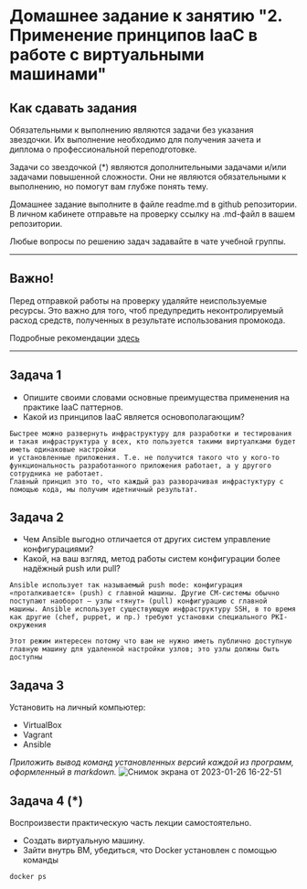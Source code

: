 
# Домашнее задание к занятию "2. Применение принципов IaaC в работе с виртуальными машинами"

## Как сдавать задания

Обязательными к выполнению являются задачи без указания звездочки. Их выполнение необходимо для получения зачета и диплома о профессиональной переподготовке.

Задачи со звездочкой (*) являются дополнительными задачами и/или задачами повышенной сложности. Они не являются обязательными к выполнению, но помогут вам глубже понять тему.

Домашнее задание выполните в файле readme.md в github репозитории. В личном кабинете отправьте на проверку ссылку на .md-файл в вашем репозитории.

Любые вопросы по решению задач задавайте в чате учебной группы.

---


## Важно!

Перед отправкой работы на проверку удаляйте неиспользуемые ресурсы.
Это важно для того, чтоб предупредить неконтролируемый расход средств, полученных в результате использования промокода.

Подробные рекомендации [здесь](https://github.com/netology-code/virt-homeworks/blob/virt-11/r/README.md)

---

## Задача 1

- Опишите своими словами основные преимущества применения на практике IaaC паттернов.
- Какой из принципов IaaC является основополагающим?
```
Быстрее можно развернуть инфраструктуру для разработки и тестирования и такая инфраструктура у всех, кто пользуется такими виртуалками будет иметь одинаковые настройки
и установленные приложения. Т.е. не получится такого что у кого-то функциональность разработанного приложения работает, а у другого сотрудника не работает.
Главный принцип это то, что каждый раз разворачивая инфрастуктуру с помощью кода, мы получим идетничный результат.
```

## Задача 2

- Чем Ansible выгодно отличается от других систем управление конфигурациями?
- Какой, на ваш взгляд, метод работы систем конфигурации более надёжный push или pull?
```
Ansible использует так называемый push mode: конфигурация «проталкивается» (push) с главной машины. Другие CM-системы обычно поступают наоборот – узлы «тянут» (pull) конфигурацию с главной машины. Ansible использует существующую инфраструктуру SSH, в то время как другие (chef, puppet, и пр.) требуют установки специального PKI-окружения

Этот режим интересен потому что вам не нужно иметь публично доступную главную машину для удаленной настройки узлов; это узлы должны быть доступны 
```

## Задача 3

Установить на личный компьютер:

- VirtualBox
- Vagrant
- Ansible

*Приложить вывод команд установленных версий каждой из программ, оформленный в markdown.*
![Снимок экрана от 2023-01-26 16-22-51](https://user-images.githubusercontent.com/110226611/214802607-0f6f6d29-4afc-4b8e-a10d-755a5f740051.png)


## Задача 4 (*)

Воспроизвести практическую часть лекции самостоятельно.

- Создать виртуальную машину.
- Зайти внутрь ВМ, убедиться, что Docker установлен с помощью команды
```
docker ps
```

